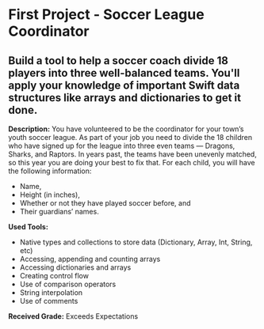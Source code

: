 # First Project - Soccer League Coordinator 
## Build a tool to help a soccer coach divide 18 players into three well-balanced teams. You'll apply your knowledge of important Swift data structures like arrays and dictionaries to get it done.

**Description:**
You have volunteered to be the coordinator for your town’s youth soccer league. As part of your job you need to divide the 18 children who have signed up for the league into three even teams — Dragons, Sharks, and Raptors. In years past, the teams have been unevenly matched, so this year you are doing your best to fix that. For each child, you will have the following information:

- Name,
- Height (in inches),
- Whether or not they have played soccer before, and
- Their guardians’ names.

**Used Tools:**

- Native types and collections to store data (Dictionary, Array, Int, String, etc)
- Accessing, appending and counting arrays
- Accessing dictionaries and arrays
- Creating control flow
- Use of comparison operators
- String interpolation
- Use of comments

**Received Grade:**
Exceeds Expectations
